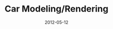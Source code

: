 ---
title: Car Modeling/Rendering
date: 2012-05-12
category: 4
date: 2012-05-12
facts: Low Poly Modeling and Rendering
subpage: false
titleimage: "car-preview.jpg"
gallery:
  - file: "car-red.jpg"
    preview: "car-red-150.jpg"
    description: "Rendering of a red 'BMW 3er like' Car."
  - file: "car1.jpg"
    preview: "car-1-150.jpg"
    description: "Wireframe side view 'BMW 3er like' Car."
  - file: "car2.jpg"
    preview: "car2-150.jpg"
    description: "Shaded wireframe side view 'BMW 3er like' Car."
  - file: "car3.jpg"
    preview: "car-3-150.jpg"
    description: "Shaded side view 'BMW 3er like' Car."
---
